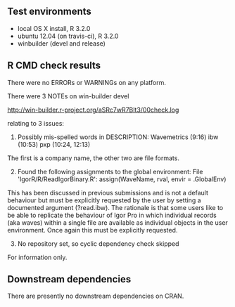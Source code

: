 ## Test environments
* local OS X install, R 3.2.0
* ubuntu 12.04 (on travis-ci), R 3.2.0
* winbuilder (devel and release)

## R CMD check results
There were no ERRORs or WARNINGs on any platform.

There were 3 NOTEs on win-builder devel

http://win-builder.r-project.org/aSRc7wR7Blt3/00check.log

relating to 3 issues:

1. Possibly mis-spelled words in DESCRIPTION:
  Wavemetrics (9:16)
  ibw (10:53)
  pxp (10:24, 12:13)

The first is a company name, the other two are file formats.

2. Found the following assignments to the global environment:
File 'IgorR/R/ReadIgorBinary.R':
  assign(WaveName, rval, envir = .GlobalEnv)

This has been discussed in previous submissions and is not a default behaviour
but must be explicitly requested by the user by setting a documented argument
(?read.ibw). The rationale is that some users like to be able to replicate the
behaviour of Igor Pro in which individual records (aka waves) within a single
file are available as individual objects in the user environment. Once again
this must be explicitly requested.

3. No repository set, so cyclic dependency check skipped

For information only.

## Downstream dependencies
There are presently no downstream dependencies on CRAN.
